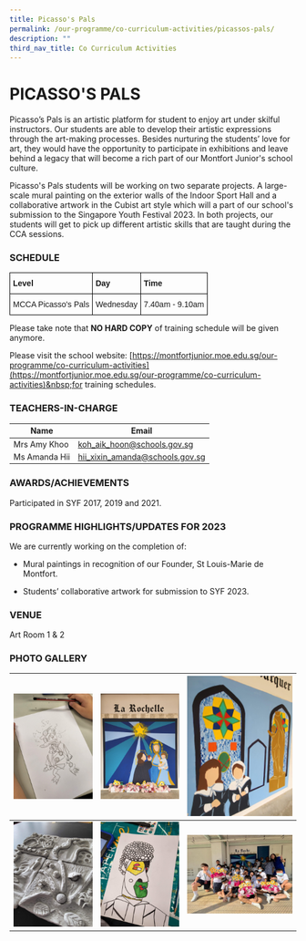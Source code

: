 ```yaml
---
title: Picasso's Pals
permalink: /our-programme/co-curriculum-activities/picassos-pals/
description: ""
third_nav_title: Co Curriculum Activities
---
```

# **PICASSO'S PALS**

Picasso’s Pals is an artistic platform for student to enjoy art under skilful instructors. Our students are able to develop their artistic expressions through the art-making processes. Besides nurturing the students’ love for art, they would have the opportunity to participate in exhibitions and leave behind a legacy that will become a rich part of our Montfort Junior's school culture.

Picasso's Pals students will be working on two separate projects. A large-scale mural painting on the exterior walls of the Indoor Sport Hall and a collaborative artwork in the Cubist art style which will a part of our school's submission to the Singapore Youth Festival 2023. In both projects, our students will get to pick up different artistic skills that are taught during the CCA sessions.


### SCHEDULE

<style type="text/css">
.tg  {border-collapse:collapse;border-spacing:0;}
.tg td{border-color:black;border-style:solid;border-width:1px;font-family:Arial, sans-serif;font-size:14px;
  overflow:hidden;padding:10px 5px;word-break:normal;}
.tg th{border-color:black;border-style:solid;border-width:1px;font-family:Arial, sans-serif;font-size:14px;
  font-weight:normal;overflow:hidden;padding:10px 5px;word-break:normal;}
.tg .tg-1wig{font-weight:bold;text-align:left;vertical-align:top}
.tg .tg-0lax{text-align:left;vertical-align:top}
</style>
<table class="tg">
<thead>
  <tr>
    <th class="tg-1wig">Level</th>
    <th class="tg-1wig">Day</th>
    <th class="tg-1wig">Time</th>
  </tr>
</thead>
<tbody>
  <tr>
    <td class="tg-0lax">MCCA Picasso's Pals</td>
    <td class="tg-0lax">Wednesday</td>
    <td class="tg-0lax">7.40am - 9.10am</td>
  </tr>
</tbody>
</table>
Please take note that&nbsp;<b>NO HARD COPY</b>&nbsp;of training schedule will be given anymore.

Please visit the school website:&nbsp;[https://montfortjunior.moe.edu.sg/our-programme/co-curriculum-activities](https://montfortjunior.moe.edu.sg/our-programme/co-curriculum-activities)&nbsp;for training schedules.

### TEACHERS-IN-CHARGE



| Name | Email | 
| -------- | -------- | 
| Mrs Amy Khoo     | [koh_aik_hoon@schools.gov.sg](koh_aik_hoon@schools.gov.sg)    | 
| Ms Amanda Hii    | [hii_xixin_amanda@schools.gov.sg](hii_xixin_amanda@schools.gov.sg)    | 


### AWARDS/ACHIEVEMENTS
Participated in SYF 2017, 2019 and 2021.

### PROGRAMME HIGHLIGHTS/UPDATES FOR 2023

We are currently working on the completion of: 

-	Mural paintings in recognition of our Founder, St Louis-Marie de Montfort. 

-	Students’ collaborative artwork for submission to SYF 2023. 

### VENUE

Art Room 1 &amp; 2  

### PHOTO GALLERY


| ![](/images/CCA/Picasso's%20Pals/Frustrated.jpg) | ![](/images/CCA/Picasso's%20Pals/Mural%201.jpg) | ![](/images/CCA/Picasso's%20Pals/Mural%202.jpg) |
| -------- | -------- | -------- |
| ![](/images/CCA/Picasso's%20Pals/Nice%20work.jpg)     | ![](/images/CCA/Picasso's%20Pals/Smiling.jpg)    | ![](/images/CCA/Picasso's%20Pals/We%20did%20it.jpg)     |